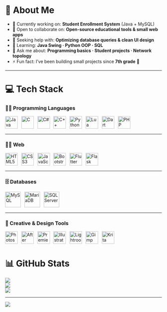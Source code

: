 # 💫 About Me
- 🔭 Currently working on: **Student Enrollment System** (Java + MySQL)  
- 🤝 Open to collaborate on: **Open-source educational tools & small web apps**  
- 🤔 Seeking help with: **Optimizing database queries & clean UI design**  
- 🌱 Learning: **Java Swing · Python OOP · SQL**  
- 💬 Ask me about: **Programming basics · Student projects · Network topology**  
- ⚡ Fun fact: I’ve been building small projects since **7th grade** 🚀  

---

# 💻 Tech Stack

<h3>🧑‍💻 Programming Languages</h3>
<p align="left">  
  <img src="https://cdn.jsdelivr.net/gh/devicons/devicon/icons/java/java-original.svg" width="40" height="40" alt="Java"/> &nbsp;  
  <img src="https://cdn.jsdelivr.net/gh/devicons/devicon/icons/c/c-original.svg" width="40" height="40" alt="C"/> &nbsp;  
  <img src="https://cdn.jsdelivr.net/gh/devicons/devicon/icons/csharp/csharp-original.svg" width="40" height="40" alt="C#"/> &nbsp;  
  <img src="https://cdn.jsdelivr.net/gh/devicons/devicon/icons/cplusplus/cplusplus-original.svg" width="40" height="40" alt="C++"/> &nbsp;  
  <img src="https://cdn.jsdelivr.net/gh/devicons/devicon/icons/python/python-original.svg" width="40" height="40" alt="Python"/> &nbsp;  
  <img src="https://cdn.jsdelivr.net/gh/devicons/devicon/icons/lua/lua-original.svg" width="40" height="40" alt="Lua"/> &nbsp;  
  <img src="https://cdn.jsdelivr.net/gh/devicons/devicon/icons/dart/dart-original.svg" width="40" height="40" alt="Dart"/>  &nbsp;  
    <img src="https://cdn.jsdelivr.net/gh/devicons/devicon/icons/php/php-original.svg" width="40" height="40" alt="PHP"/>  
</p>

---

<h3>👨‍💻 Web</h3>
<p align="left">  
  <img src="https://cdn.jsdelivr.net/gh/devicons/devicon/icons/html5/html5-original.svg" width="40" height="40" alt="HTML5"/> &nbsp;  
  <img src="https://cdn.jsdelivr.net/gh/devicons/devicon/icons/css3/css3-original.svg" width="40" height="40" alt="CSS3"/> &nbsp;  
  <img src="https://cdn.jsdelivr.net/gh/devicons/devicon/icons/javascript/javascript-original.svg" width="40" height="40" alt="JavaScript"/> &nbsp;  
  <img src="https://cdn.jsdelivr.net/gh/devicons/devicon/icons/bootstrap/bootstrap-original.svg" width="40" height="40" alt="Bootstrap"/> &nbsp;  
  <img src="https://cdn.jsdelivr.net/gh/devicons/devicon/icons/flutter/flutter-original.svg" width="40" height="40" alt="Flutter"/> &nbsp;  
  <img src="https://cdn.jsdelivr.net/gh/devicons/devicon/icons/flask/flask-original.svg" width="40" height="40" alt="Flask"/>  
</p>

---

<h3>🗄️ Databases </h3>
<p align="left">  
  <img src="https://cdn.jsdelivr.net/gh/devicons/devicon/icons/mysql/mysql-original-wordmark.svg" width="50" height="50" alt="MySQL"/> &nbsp;  
  <img src="https://cdn.jsdelivr.net/gh/devicons/devicon/icons/mariadb/mariadb-original-wordmark.svg" width="50" height="50" alt="MariaDB"/> &nbsp;  
  <img src="https://cdn.jsdelivr.net/gh/devicons/devicon/icons/microsoftsqlserver/microsoftsqlserver-plain-wordmark.svg" width="50" height="50" alt="SQL Server"/>  
</p>  

---

<h3>🎨 Creative & Design Tools  </h3>
<p align="left">  
  <img src="https://upload.wikimedia.org/wikipedia/commons/thumb/a/af/Adobe_Photoshop_CC_icon.svg/1051px-Adobe_Photoshop_CC_icon.svg.png" width="40" height="40" alt="Photoshop"/> &nbsp;  
  <img src="https://cdn.jsdelivr.net/gh/devicons/devicon/icons/aftereffects/aftereffects-original.svg" width="40" height="40" alt="After Effects"/> &nbsp;  
  <img src="https://cdn.jsdelivr.net/gh/devicons/devicon/icons/premierepro/premierepro-original.svg" width="40" height="40" alt="Premiere Pro"/> &nbsp;  
  <img src="https://upload.wikimedia.org/wikipedia/commons/thumb/f/fb/Adobe_Illustrator_CC_icon.svg/2101px-Adobe_Illustrator_CC_icon.svg.png" width="40" height="40" alt="Illustrator"/> &nbsp;  
  <img src="https://upload.wikimedia.org/wikipedia/commons/thumb/b/b6/Adobe_Photoshop_Lightroom_CC_logo.svg/1200px-Adobe_Photoshop_Lightroom_CC_logo.svg.png" width="40" height="40" alt="Lightroom"/> &nbsp;  
  <img src="https://cdn.jsdelivr.net/gh/devicons/devicon/icons/gimp/gimp-original.svg" width="40" height="40" alt="Gimp"/> &nbsp;  
  <img src="https://upload.wikimedia.org/wikipedia/commons/thumb/7/73/Calligrakrita-base.svg/1200px-Calligrakrita-base.svg.png" width="40" height="40" alt="Krita"/>  
</p>  

# 📊 GitHub Stats
![](https://github-readme-stats.vercel.app/api?username=Lazydev69&theme=shadow_blue&hide_border=false&include_all_commits=false&count_private=false)  
![](https://nirzak-streak-stats.vercel.app/?user=Lazydev69&theme=shadow_blue&hide_border=false)  
![](https://github-readme-stats.vercel.app/api/top-langs/?username=Lazydev69&theme=shadow_blue&hide_border=false&include_all_commits=false&count_private=false&layout=compact)  

---

[![](https://visitcount.itsvg.in/api?id=Lazydev69&icon=0&color=0)](https://visitcount.itsvg.in)  

